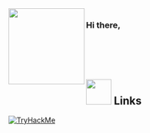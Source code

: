 <img src="https://media.giphy.com/media/edC973xZRBMdCzTuVl/giphy.gif" width="150" align="left">

### Hi there,



<br>
<br>
<br>












## <img height="50" src="https://cdnb.artstation.com/p/assets/images/images/017/674/725/original/alvin-aniwa-wolf-running.gif?1556903191"/> Links <br>
[![TryHackMe](https://img.shields.io/badge/-TryHackMe-212C42?logo=TryHackMe)](https://tryhackme.com/p/kyluc)


